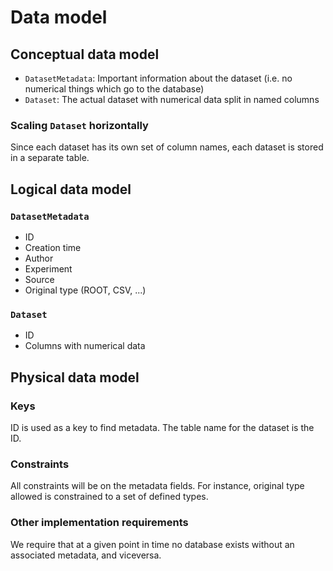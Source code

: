 # Data model

## Conceptual data model

- `DatasetMetadata`: Important information about the dataset (i.e. no numerical things which go to the database)
- `Dataset`: The actual dataset with numerical data split in named columns

### Scaling `Dataset` horizontally

Since each dataset has its own set of column names, each dataset is stored in a separate table.

## Logical data model

### `DatasetMetadata`

- ID
- Creation time
- Author
- Experiment
- Source
- Original type (ROOT, CSV, ...)

### `Dataset`

- ID
- Columns with numerical data

## Physical data model

### Keys

ID is used as a key to find metadata. The table name for the dataset is the ID.

### Constraints

All constraints will be on the metadata fields. For instance, original type allowed is constrained to a set of defined
types.

### Other implementation requirements

We require that at a given point in time no database exists without an associated metadata, and viceversa.